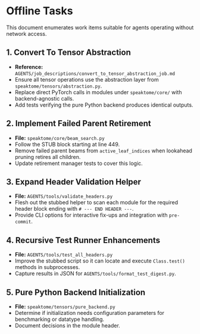 # Offline Tasks

This document enumerates work items suitable for agents operating without network access.

## 1. Convert To Tensor Abstraction
- **Reference:** `AGENTS/job_descriptions/convert_to_tensor_abstraction_job.md`
- Ensure all tensor operations use the abstraction layer from `speaktome/tensors/abstraction.py`.
- Replace direct PyTorch calls in modules under `speaktome/core/` with backend-agnostic calls.
- Add tests verifying the pure Python backend produces identical outputs.

## 2. Implement Failed Parent Retirement
- **File:** `speaktome/core/beam_search.py`
- Follow the STUB block starting at line 449.
- Remove failed parent beams from `active_leaf_indices` when lookahead pruning retires all children.
- Update retirement manager tests to cover this logic.

## 3. Expand Header Validation Helper
- **File:** `AGENTS/tools/validate_headers.py`
- Flesh out the stubbed helper to scan each module for the required header block ending with `# --- END HEADER ---`.
- Provide CLI options for interactive fix-ups and integration with `pre-commit`.

## 4. Recursive Test Runner Enhancements
- **File:** `AGENTS/tools/test_all_headers.py`
- Improve the stubbed script so it can locate and execute `Class.test()` methods in subprocesses.
- Capture results in JSON for `AGENTS/tools/format_test_digest.py`.

## 5. Pure Python Backend Initialization
- **File:** `speaktome/tensors/pure_backend.py`
- Determine if initialization needs configuration parameters for benchmarking or datatype handling.
- Document decisions in the module header.

